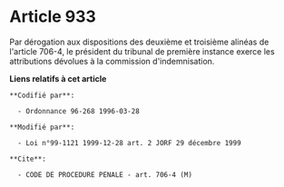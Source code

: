 # Article 933

Par dérogation aux dispositions des deuxième et troisième alinéas de l'article 706-4, le président du tribunal de première
instance exerce les attributions dévolues à la commission d'indemnisation.

**Liens relatifs à cet article**

	**Codifié par**:

	  - Ordonnance 96-268 1996-03-28

	**Modifié par**:

	  - Loi n°99-1121 1999-12-28 art. 2 JORF 29 décembre 1999

	**Cite**:

	  - CODE DE PROCEDURE PENALE - art. 706-4 (M)

